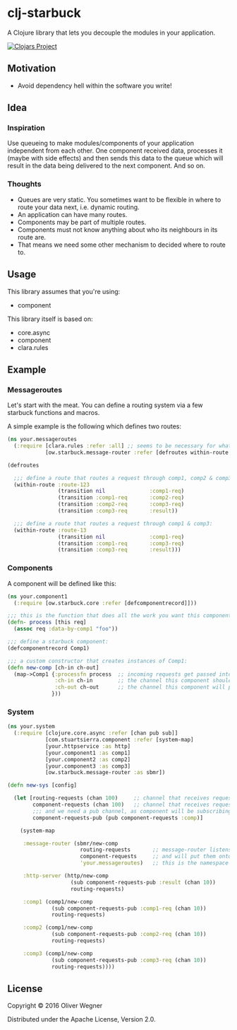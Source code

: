# clj-starbuck

A Clojure library that lets you decouple the modules in your application.

[![Clojars Project](https://img.shields.io/clojars/v/clj-starbuck.svg)](https://clojars.org/clj-starbuck)

## Motivation

* Avoid dependency hell within the software you write!

## Idea

### Inspiration

Use queueing to make modules/components of your application independent from each other.
One component received data, processes it (maybe with side effects) and then sends this data to the queue
which will result in the data being delivered to the next component. And so on.

### Thoughts

* Queues are very static. You sometimes want to be flexible in where to route your data next, i.e.
  dynamic routing.
* An application can have many routes.
* Components may be part of multiple routes.
* Components must not know anything about who its neighbours in its route are.
* That means we need some other mechanism to decided where to route to.

## Usage

This library assumes that you're using:

* component

This library itself is based on:

* core.async
* component
* clara.rules

## Example

### Messageroutes

Let's start with the meat. You can define a routing system via a few starbuck functions and macros.

A simple example is the following which defines two routes:

``` clojure
(ns your.messageroutes
  (:require [clara.rules :refer :all] ;; seems to be necessary for whatever reason
            [ow.starbuck.message-router :refer [defroutes within-route transition on]]))

(defroutes

  ;;; define a route that routes a request through comp1, comp2 & comp3:
  (within-route :route-123
                (transition nil              :comp1-req)
                (transition :comp1-req       :comp2-req)
                (transition :comp2-req       :comp3-req)
                (transition :comp3-req       :result))

  ;;; define a route that routes a request through comp1 & comp3:
  (within-route :route-13
                (transition nil              :comp1-req)
                (transition :comp1-req       :comp3-req)
                (transition :comp3-req       :result)))
```

### Components

A component will be defined like this:

``` clojure
(ns your.component1
  (:require [ow.starbuck.core :refer [defcomponentrecord]]))

;;; this is the function that does all the work you want this component to do:
(defn- process [this req]
  (assoc req :data-by-comp1 "foo"))

;;; define a starbuck component:
(defcomponentrecord Comp1)

;;; a custom constructor that creates instances of Comp1:
(defn new-comp [ch-in ch-out]
  (map->Comp1 {:processfn process  ;; incoming requests get passed into this fn
               :ch-in ch-in        ;; the channel this component should listen on for incoming requests
               :ch-out ch-out      ;; the channel this component will put results on
              }))
```

### System

``` clojure
(ns your.system
  (:require [clojure.core.async :refer [chan pub sub]]
            [com.stuartsierra.component :refer [system-map]
            [your.httpservice :as http]
            [your.component1 :as comp1]
            [your.component2 :as comp2]
            [your.component3 :as comp3]
            [ow.starbuck.message-router :as sbmr])

(defn new-sys [config]

  (let [routing-requests (chan 100)     ;; channel that receives requests awaiting routing
        component-requests (chan 100)   ;; channel that receives requests that have been routed
        ;;; and we need a pub channel, as component will be subscribing to their topics (always in :comp):
        component-requests-pub (pub component-requests :comp)]

    (system-map

     :message-router (sbmr/new-comp
                       routing-requests       ;; message-router listens for all requests that want to be routed
                       component-requests     ;; and will put them onto this channel after routing has happened
                       'your.messageroutes)   ;; this is the namespace it will look for your route definitions in

     :http-server (http/new-comp
                    (sub component-requests-pub :result (chan 10))
                    routing-requests)

     :comp1 (comp1/new-comp
              (sub component-requests-pub :comp1-req (chan 10))
              routing-requests)

     :comp2 (comp1/new-comp
              (sub component-requests-pub :comp2-req (chan 10))
              routing-requests)

     :comp3 (comp1/new-comp
              (sub component-requests-pub :comp3-req (chan 10))
              routing-requests))))
```

## License

Copyright © 2016 Oliver Wegner

Distributed under the Apache License, Version 2.0.
